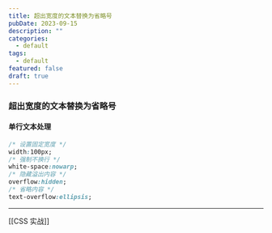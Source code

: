 ```yaml
---
title: 超出宽度的文本替换为省略号
pubDate: 2023-09-15
description: ""
categories:
  - default
tags:
  - default
featured: false
draft: true
---
```

### 超出宽度的文本替换为省略号

#### 单行文本处理

```css
/* 设置固定宽度 */
width:100px;
/* 强制不换行 */
white-space:nowarp;
/* 隐藏溢出内容 */
overflow:hidden;
/* 省略内容 */
text-overflow:ellipsis;
```

---

[[CSS 实战]]
